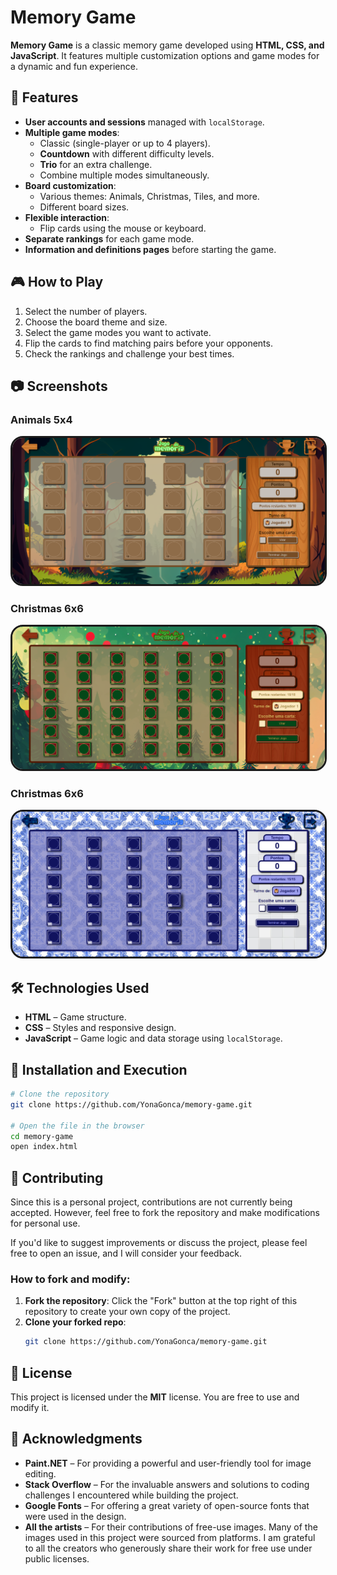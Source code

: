 # Memory Game

**Memory Game** is a classic memory game developed using **HTML, CSS, and JavaScript**. It features multiple customization options and game modes for a dynamic and fun experience.

## 🚀 Features

- **User accounts and sessions** managed with `localStorage`.
- **Multiple game modes**:
  - Classic (single-player or up to 4 players).
  - **Countdown** with different difficulty levels.
  - **Trio** for an extra challenge.
  - Combine multiple modes simultaneously.
- **Board customization**:
  - Various themes: Animals, Christmas, Tiles, and more.
  - Different board sizes.
- **Flexible interaction**:
  - Flip cards using the mouse or keyboard.
- **Separate rankings** for each game mode.
- **Information and definitions pages** before starting the game.

## 🎮 How to Play

1. Select the number of players.
2. Choose the board theme and size.
3. Select the game modes you want to activate.
4. Flip the cards to find matching pairs before your opponents.
5. Check the rankings and challenge your best times.

## 📷 Screenshots

<p align="center">
  <h3>Animals 5x4</h3>
  <img src="media/previa5x4animais.png" alt="Descripción de la imagen" style="width: 500px; border-radius: 20px; border: 3px solid"/>
</p>

<p align="center">
  <h3>Christmas 6x6</h3>
  <img src="media/previa6x6natal.png" alt="Descripción de la imagen" style="width: 500px; border-radius: 20px; border: 3px solid"/>
</p>

<p align="center">
  <h3>Christmas 6x6</h3>
  <img src="media/previa5x6azulejos.png" alt="Descripción de la imagen" style="width: 500px; border-radius: 20px; border: 3px solid"/>
</p>


## 🛠️ Technologies Used

- **HTML** – Game structure.
- **CSS** – Styles and responsive design.
- **JavaScript** – Game logic and data storage using `localStorage`.

## 📌 Installation and Execution

```bash
# Clone the repository
git clone https://github.com/YonaGonca/memory-game.git

# Open the file in the browser
cd memory-game
open index.html
```

## 🤝 Contributing

Since this is a personal project, contributions are not currently being accepted. However, feel free to fork the repository and make modifications for personal use.

If you'd like to suggest improvements or discuss the project, please feel free to open an issue, and I will consider your feedback.

### How to fork and modify:
1. **Fork the repository**: Click the "Fork" button at the top right of this repository to create your own copy of the project.
2. **Clone your forked repo**: 
   ```bash
   git clone https://github.com/YonaGonca/memory-game.git
    ```

## 📜 License

This project is licensed under the **MIT** license. You are free to use and modify it.

## 🙏 Acknowledgments

- **Paint.NET** – For providing a powerful and user-friendly tool for image editing.
- **Stack Overflow** – For the invaluable answers and solutions to coding challenges I encountered while building the project.
- **Google Fonts** – For offering a great variety of open-source fonts that were used in the design.
- **All the artists** – For their contributions of free-use images. Many of the images used in this project were sourced from platforms. I am grateful to all the creators who generously share their work for free use under public licenses.



